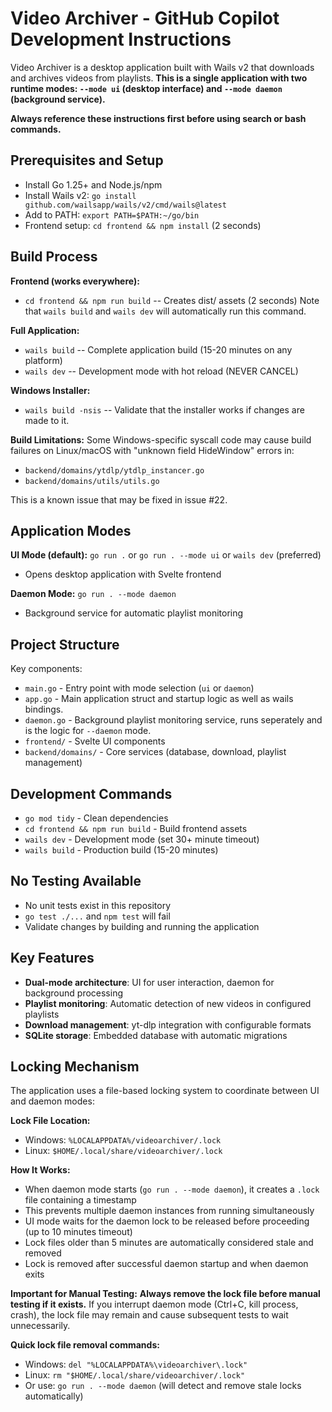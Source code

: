 # Video Archiver - GitHub Copilot Development Instructions

Video Archiver is a desktop application built with Wails v2 that downloads and archives videos from playlists. **This is a single application with two runtime modes: `--mode ui` (desktop interface) and `--mode daemon` (background service).**

**Always reference these instructions first before using search or bash commands.**

## Prerequisites and Setup

- Install Go 1.25+ and Node.js/npm
- Install Wails v2: `go install github.com/wailsapp/wails/v2/cmd/wails@latest`
- Add to PATH: `export PATH=$PATH:~/go/bin`
- Frontend setup: `cd frontend && npm install` (2 seconds)

## Build Process

**Frontend (works everywhere):**

- `cd frontend && npm run build` -- Creates dist/ assets (2 seconds)
  Note that `wails build` and `wails dev` will automatically run this command.

**Full Application:**

- `wails build` -- Complete application build (15-20 minutes on any platform)
- `wails dev` -- Development mode with hot reload (NEVER CANCEL)

**Windows Installer:**

- `wails build -nsis` -- Validate that the installer works if changes are made to it.

**Build Limitations:**
Some Windows-specific syscall code may cause build failures on Linux/macOS with "unknown field HideWindow" errors in:

- `backend/domains/ytdlp/ytdlp_instancer.go`
- `backend/domains/utils/utils.go`

This is a known issue that may be fixed in issue #22.

## Application Modes

**UI Mode (default):** `go run .` or `go run . --mode ui` or `wails dev` (preferred)

- Opens desktop application with Svelte frontend

**Daemon Mode:** `go run . --mode daemon`

- Background service for automatic playlist monitoring

## Project Structure

Key components:

- `main.go` - Entry point with mode selection (`ui` or `daemon`)
- `app.go` - Main application struct and startup logic as well as wails bindings.
- `daemon.go` - Background playlist monitoring service, runs seperately and is the logic for `--daemon` mode.
- `frontend/` - Svelte UI components
- `backend/domains/` - Core services (database, download, playlist management)

## Development Commands

- `go mod tidy` - Clean dependencies
- `cd frontend && npm run build` - Build frontend assets
- `wails dev` - Development mode (set 30+ minute timeout)
- `wails build` - Production build (15-20 minutes)

## No Testing Available

- No unit tests exist in this repository
- `go test ./...` and `npm test` will fail
- Validate changes by building and running the application

## Key Features

- **Dual-mode architecture**: UI for user interaction, daemon for background processing
- **Playlist monitoring**: Automatic detection of new videos in configured playlists
- **Download management**: yt-dlp integration with configurable formats
- **SQLite storage**: Embedded database with automatic migrations

## Locking Mechanism

The application uses a file-based locking system to coordinate between UI and daemon modes:

**Lock File Location:**
- Windows: `%LOCALAPPDATA%/videoarchiver/.lock`
- Linux: `$HOME/.local/share/videoarchiver/.lock`

**How It Works:**
- When daemon mode starts (`go run . --mode daemon`), it creates a `.lock` file containing a timestamp
- This prevents multiple daemon instances from running simultaneously
- UI mode waits for the daemon lock to be released before proceeding (up to 10 minutes timeout)
- Lock files older than 5 minutes are automatically considered stale and removed
- Lock is removed after successful daemon startup and when daemon exits

**Important for Manual Testing:**
**Always remove the lock file before manual testing if it exists.** If you interrupt daemon mode (Ctrl+C, kill process, crash), the lock file may remain and cause subsequent tests to wait unnecessarily.

**Quick lock file removal commands:**
- Windows: `del "%LOCALAPPDATA%\videoarchiver\.lock"` 
- Linux: `rm "$HOME/.local/share/videoarchiver/.lock"`
- Or use: `go run . --mode daemon` (will detect and remove stale locks automatically)
